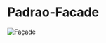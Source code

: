 # Padrao-Facade

![Façade](https://user-images.githubusercontent.com/80372910/232621762-a97cb9a3-7fcd-4dfa-853b-c8171fafed6d.jpeg)
